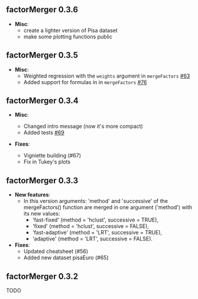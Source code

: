 factorMerger 0.3.6
----------------------------------------------------------------
* **Misc**:
    * create a lighter version of Pisa dataset
    * make some plotting functions public


factorMerger 0.3.5
----------------------------------------------------------------
* **Misc**:
    * Weighted regression with the `weights` argument in `mergeFactors` [#63](https://github.com/MI2DataLab/factorMerger/issues/63)
    * Added support for formulas in in `mergeFactors` [#76](https://github.com/MI2DataLab/factorMerger/issues/76)

factorMerger 0.3.4
----------------------------------------------------------------
* **Misc**:
    * Changed intro message (now it's more compact)
    * Added tests [#69](https://github.com/MI2DataLab/factorMerger/issues/69)

* **Fixes**:
    * Vigniette building (#67)
    * Fix in Tukey's plots

factorMerger 0.3.3
----------------------------------------------------------------
* **New features**:
    * In this version arguments: 'method' and 'successive' of the mergeFactors() function are merged in one argument ('method') with its new values:
        * 'fast-fixed' (method = 'hclust', successive = TRUE),
        * 'fixed' (method = 'hclust', successive = FALSE),
        * 'fast-adaptive' (method = 'LRT', successive = TRUE),
        * 'adaptive' (method = 'LRT', successive = FALSE).
* **Fixes**:
    * Updated cheatsheet (#56)
    * Added new dataset pisaEuro (#65)

factorMerger 0.3.2
----------------------------------------------------------------
	
TODO
